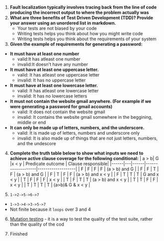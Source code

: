 
1. **Fault localization typically involves tracing back from the line of code producing the incorrect output to where the problem actually was**
2. **What are three benefits of Test Driven Development (TDD)? Provide your answer using an unordered list in markdown.**
   - Your tests are not biased by your code
   - Writing tests helps you think about how you might write code
   - Writing tests helps you think about the requirements of your system
4. **Given the example of requirements for generating a password:**
- **It must have at least one number**
  - valid:It has atleast one number
  - invalid:It doesn't have any number
- **It must have at least one uppercase letter.**
  - valid: It has atleast one uppercase letter
  - invalid: It has no uppercase letter
- **It must have at least one lowercase letter.**
   - valid: It has atleast one lowercase letter
   - invalid: It has no lowercase letters
- **It must not contain the website gmail anywhere. (For example if we were generating a password for gmail accounts)**
   - valid: It does not contain the website gmail
   - invalid: It contains the website gmail somewhere in the beggining, middle or end  
- **It can only be made up of letters, numbers, and the underscore.**
  - valid: It is made up of letters, numbers and underscore only
  - invalid: It is also made up of things that are not just letters, numbers, and the undescore
4. **Complete the truth table below to show what inputs we need to achieve active clause coverage for the following conditional:**
    | a > b| G |x < y | Predicate outcome | Clause responsible|
    |------|---|------|-------------------|-------------------|
    |  F   | F |   F  |        F          | (a > b) and G     |
    |  F   | F |   T  |        F          | (a > b) and G     |
    |  F   | T |   F  |        F          | (a > b) and x < y |
    |  F   | T |   T  |        T          | G and x < y       |
    |  T   | F |   F  |        F          | x < y             |
    |  T   | F |   T  |        T          | (a > b) and x < y |
    |  T   | T |   F  |        F          | x < y             |
    |  T   | T |   T  |        T          | (a>b)& G & x < y  |
 
5. `1->2->5->6->7`
-  `1->3->4->3->5->7`
-  Not finite because it `loops` over 3 and 4
  
6. [Mutation testing](https://cs2113-f24.github.io/j/software_testing#syntactic-structures) -  it is a way to test the quality of the test suite, rather than the quality of the cod

7. Finished
    
